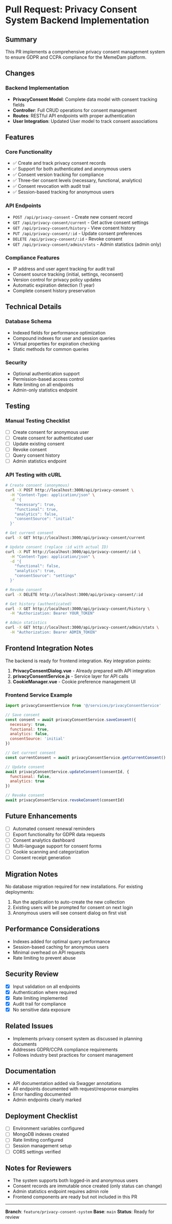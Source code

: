 # Pull Request: Privacy Consent System Backend Implementation

## Summary

This PR implements a comprehensive privacy consent management system to ensure GDPR and CCPA compliance for the MemeDam platform.

## Changes

### Backend Implementation
- **PrivacyConsent Model**: Complete data model with consent tracking fields
- **Controller**: Full CRUD operations for consent management  
- **Routes**: RESTful API endpoints with proper authentication
- **User Integration**: Updated User model to track consent associations

## Features

### Core Functionality
- ✅ Create and track privacy consent records
- ✅ Support for both authenticated and anonymous users
- ✅ Consent version tracking for compliance
- ✅ Three-tier consent levels (necessary, functional, analytics)
- ✅ Consent revocation with audit trail
- ✅ Session-based tracking for anonymous users

### API Endpoints
- `POST /api/privacy-consent` - Create new consent record
- `GET /api/privacy-consent/current` - Get active consent settings
- `GET /api/privacy-consent/history` - View consent history
- `PUT /api/privacy-consent/:id` - Update consent preferences
- `DELETE /api/privacy-consent/:id` - Revoke consent
- `GET /api/privacy-consent/admin/stats` - Admin statistics (admin only)

### Compliance Features
- IP address and user agent tracking for audit trail
- Consent source tracking (initial, settings, reconsent)
- Version control for privacy policy updates
- Automatic expiration detection (1 year)
- Complete consent history preservation

## Technical Details

### Database Schema
- Indexed fields for performance optimization
- Compound indexes for user and session queries
- Virtual properties for expiration checking
- Static methods for common queries

### Security
- Optional authentication support
- Permission-based access control
- Rate limiting on all endpoints
- Admin-only statistics endpoint

## Testing

### Manual Testing Checklist
- [ ] Create consent for anonymous user
- [ ] Create consent for authenticated user
- [ ] Update existing consent
- [ ] Revoke consent
- [ ] Query consent history
- [ ] Admin statistics endpoint

### API Testing with cURL

```bash
# Create consent (anonymous)
curl -X POST http://localhost:3000/api/privacy-consent \
  -H "Content-Type: application/json" \
  -d '{
    "necessary": true,
    "functional": true,
    "analytics": false,
    "consentSource": "initial"
  }'

# Get current consent
curl -X GET http://localhost:3000/api/privacy-consent/current

# Update consent (replace :id with actual ID)
curl -X PUT http://localhost:3000/api/privacy-consent/:id \
  -H "Content-Type: application/json" \
  -d '{
    "functional": false,
    "analytics": true,
    "consentSource": "settings"
  }'

# Revoke consent
curl -X DELETE http://localhost:3000/api/privacy-consent/:id

# Get history (authenticated)
curl -X GET http://localhost:3000/api/privacy-consent/history \
  -H "Authorization: Bearer YOUR_TOKEN"

# Admin statistics
curl -X GET http://localhost:3000/api/privacy-consent/admin/stats \
  -H "Authorization: Bearer ADMIN_TOKEN"
```

## Frontend Integration Notes

The backend is ready for frontend integration. Key integration points:

1. **PrivacyConsentDialog.vue** - Already prepared with API integration
2. **privacyConsentService.js** - Service layer for API calls
3. **CookieManager.vue** - Cookie preference management UI

### Frontend Service Example

```javascript
import privacyConsentService from '@/services/privacyConsentService'

// Save consent
const consent = await privacyConsentService.saveConsent({
  necessary: true,
  functional: true,
  analytics: false,
  consentSource: 'initial'
})

// Get current consent
const currentConsent = await privacyConsentService.getCurrentConsent()

// Update consent
await privacyConsentService.updateConsent(consentId, {
  functional: false,
  analytics: true
})

// Revoke consent
await privacyConsentService.revokeConsent(consentId)
```

## Future Enhancements

- [ ] Automated consent renewal reminders
- [ ] Export functionality for GDPR data requests
- [ ] Consent analytics dashboard
- [ ] Multi-language support for consent forms
- [ ] Cookie scanning and categorization
- [ ] Consent receipt generation

## Migration Notes

No database migration required for new installations. For existing deployments:

1. Run the application to auto-create the new collection
2. Existing users will be prompted for consent on next login
3. Anonymous users will see consent dialog on first visit

## Performance Considerations

- Indexes added for optimal query performance
- Session-based caching for anonymous users
- Minimal overhead on API requests
- Rate limiting to prevent abuse

## Security Review

- [x] Input validation on all endpoints
- [x] Authentication where required
- [x] Rate limiting implemented
- [x] Audit trail for compliance
- [x] No sensitive data exposure

## Related Issues

- Implements privacy consent system as discussed in planning documents
- Addresses GDPR/CCPA compliance requirements
- Follows industry best practices for consent management

## Documentation

- API documentation added via Swagger annotations
- All endpoints documented with request/response examples
- Error handling documented
- Admin endpoints clearly marked

## Deployment Checklist

- [ ] Environment variables configured
- [ ] MongoDB indexes created
- [ ] Rate limiting configured
- [ ] Session management setup
- [ ] CORS settings verified

## Notes for Reviewers

- The system supports both logged-in and anonymous users
- Consent records are immutable once created (only status can change)
- Admin statistics endpoint requires admin role
- Frontend components are ready but not included in this PR

---

**Branch**: `feature/privacy-consent-system`
**Base**: `main`
**Status**: Ready for review